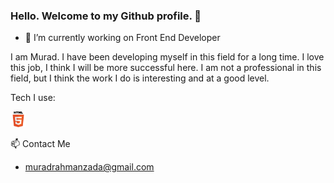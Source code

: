 ### Hello. Welcome to my Github profile. 👋

- 🔭 I’m currently working on Front End Developer

I am Murad. I have been developing myself in this field for a long time. I love this job, I think I will be more successful here. I am not a professional in this field, but I think the work I do is interesting and at a good level.

Tech I use:

<img src="https://raw.githubusercontent.com/github/explore/80688e429a7d4ef2fca1e82350fe8e3517d3494d/topics/html/html.png" width = "25" 
     height= "25"> </img>

📫 Contact Me

- muradrahmanzada@gmail.com
